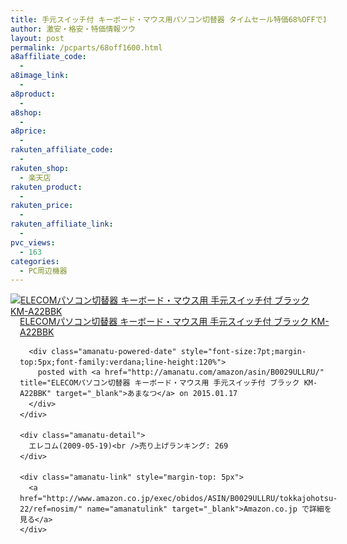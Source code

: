 ```yaml
---
title: 手元スイッチ付 キーボード・マウス用パソコン切替器 タイムセール特価68%OFFで1600円台！送料無料！
author: 激安・格安・特価情報ツウ
layout: post
permalink: /pcparts/68off1600.html
a8affiliate_code:
  - 
a8image_link:
  - 
a8product:
  - 
a8shop:
  - 
a8price:
  - 
rakuten_affiliate_code:
  - 
rakuten_shop:
  - 楽天店
rakuten_product:
  - 
rakuten_price:
  - 
rakuten_affiliate_link:
  - 
pvc_views:
  - 163
categories:
  - PC周辺機器
---
```

<div class="amanatu-box" style="margin-bottom:0px;">
  <div class="amanatu-image" style="float:left;">
    <a href="http://www.amazon.co.jp/exec/obidos/ASIN/B0029ULLRU/tokkajohotsu-22/ref=nosim/" name="amanatulink" target="_blank"><img src="http://i0.wp.com/ecx.images-amazon.com/images/I/41eqebAS6bL._SL160_.jpg?w=546" alt="ELECOMパソコン切替器 キーボード・マウス用 手元スイッチ付 ブラック KM-A22BBK" style="border: none;" data-recalc-dims="1" /></a>
  </div>
  
  <div class="amanatu-info" style="float:left;margin-left:15px;line-height:120%">
    <div class="amanatu-name" style="margin-bottom:10px;line-height:120%">
      <a href="http://www.amazon.co.jp/exec/obidos/ASIN/B0029ULLRU/tokkajohotsu-22/ref=nosim/" name="amanatulink" target="_blank">ELECOMパソコン切替器 キーボード・マウス用 手元スイッチ付 ブラック KM-A22BBK</a> 
      
      <div class="amanatu-powered-date" style="font-size:7pt;margin-top:5px;font-family:verdana;line-height:120%">
        posted with <a href="http://amanatu.com/amazon/asin/B0029ULLRU/" title="ELECOMパソコン切替器 キーボード・マウス用 手元スイッチ付 ブラック KM-A22BBK" target="_blank">あまなつ</a> on 2015.01.17
      </div>
    </div>
    
    <div class="amanatu-detail">
      エレコム(2009-05-19)<br />売り上げランキング: 269
    </div>
    
    <div class="amanatu-link" style="margin-top: 5px">
      <a href="http://www.amazon.co.jp/exec/obidos/ASIN/B0029ULLRU/tokkajohotsu-22/ref=nosim/" name="amanatulink" target="_blank">Amazon.co.jp で詳細を見る</a>
    </div>
  </div>
  
  <div class="amanatu-footer" style="clear: left">
  </div>
</div>